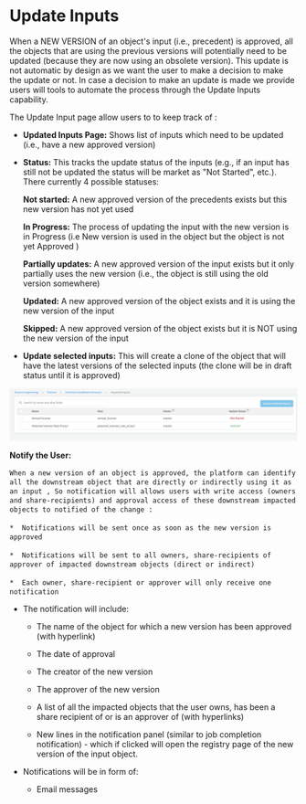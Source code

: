 # Update Inputs

When a NEW VERSION of an object's input (i.e., precedent) is approved, all the objects that are using the previous versions will potentially need to be updated (because they are now using an obsolete version). This update is not automatic by design as we want the user to make a decision to make the update or not. In case a decision to make an update is made we provide users will tools to automate the process through the Update Inputs capability.

The Update Input page allow users to to keep track of :

- **Updated Inputs Page:** Shows list of inputs which need to be updated (i.e., have a new approved version)

- **Status:** This tracks the update status of the inputs (e.g., if an input has still not be updated the status will be market as "Not Started", etc.). There currently 4 possible statuses:

    **Not started:** A new approved version of the precedents exists but this new version has not yet used

    **In Progress:** The process of updating the input with the new version is in Progress (i.e New version is used in the object but the object is not yet Approved )

    **Partially updates:** A new approved version of the input exists but it only partially uses the new version (i.e., the object is still using the old version somewhere)

    **Updated:** A new approved version of the object exists and it is using the new version of the input

    **Skipped:** A new approved version of the object exists but it is NOT using the new version of the input

- **Update selected inputs:** This will create a clone of the object that will have the latest versions of the selected inputs (the clone will be in draft status until it is approved)

![update_inputs](../../assets/images/registries/update_inputs.png)

**Notify the User:**

    When a new version of an object is approved, the platform can identify all the downstream object that are directly or indirectly using it as an input , So notification will allows users with write access (owners and share-recipients) and approval access of these downstream impacted objects to notified of the change :

    *  Notifications will be sent once as soon as the new version is approved

    *  Notifications will be sent to all owners, share-recipients of approver of impacted downstream objects (direct or indirect)

    *  Each owner, share-recipient or approver will only receive one notification

- The notification will include:

    - The name of the object for which a new version has been approved (with hyperlink)
    - The date of approval

    - The creator of the new version

    - The approver of the new version

    - A list of all the impacted objects that the user owns, has been a share recipient of or is an approver of (with hyperlinks)
    - New lines in the notification panel (similar to job completion notification) - which if clicked will open the registry page of the new version of the input object.

- Notifications will be in form of:

    - Email messages
